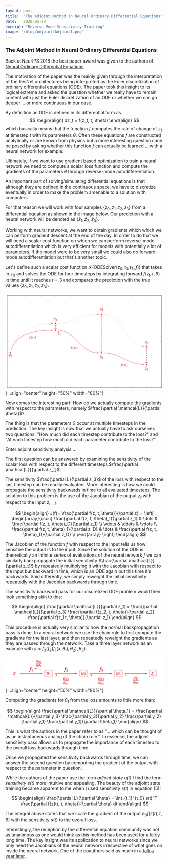 ```yaml
---
layout: post
title:  "The Adjoint Method in Neural Ordinary Differential Equations"
date:   2020-05-20
excerpt: "Reverse-Mode Sensitivity Training"
image: "/blog/Adjoint/Adjoint1.png"
---
```

<head>
<script type="text/x-mathjax-config"> MathJax.Hub.Config({ TeX: { equationNumbers: { autoNumber: "all" } } }); </script>
       <script type="text/x-mathjax-config">
         MathJax.Hub.Config({
           tex2jax: {
             inlineMath: [ ['$','$'], ["\\(","\\)"] ],
             displayMath: [['$$','$$']],
             processEscapes: true
           }
         });
       </script>
       <script src="https://cdn.mathjax.org/mathjax/latest/MathJax.js?config=TeX-AMS-MML_HTMLorMML" type="text/javascript"></script>
</head>

### The Adjoint Method in Neural Ordinary Differential Equations

Back at NeurIPS 2018 the best paper award was given to the authors of [Neural Ordinary Differential Equations](https://arxiv.org/pdf/1806.07366.pdf).

The motivation of the paper was the mainly given through the interpretation of the ResNet architectures being interpreted as the Euler discretization of ordinary differential equations (ODE).
The paper took this insight to its logical extreme and asked the question whether we really have to remain content with just the Euler discretization of an ODE or whether we can go deeper ... or more continuous in our case.

By definition an ODE is defined in its differential form as
$$
\begin{align}
dz_t = f(z_t, t, \theta)
\end{align}
$$
which basically means that the function $f$ computes the rate of change of $z_t$ at timestep $t$ with its parameters $\theta$.
Often these equations $f$ are constructed analytically or are known from physics but a more interesting question cane be posed by asking whether this function $f$ can actually be learned ... with a neural network for example.

Ultimately, if we want to use gradient based optimization to train a neural network we need to compute a scalar loss function and compute the gradients of the parameters $\theta$ through reverse-mode autodifferentiation.

An important part of solving/simulating differential equations is that although they are defined in the continuous space, we have to discretize eventually in order to make the problem amenable to a solution with computers.

For that reason we will work with four samples $\{z_0, z_1, z_2, z_3 \}$ from a differential equation as shown in the image below. Our prediction with a neural network will be denoted as $\{\hat{z}_1, \hat{z}_2, \hat{z}_3 \}$.

Working with neural networks, we want to obtain gradients which which we can perform gradient descent at the end of the day. In order to do that we will need a scalar cost function on which we can perform reverse-mode autodifferentiation which is very efficient for models with potentially a lot of parameters. If the model were to be very small we could also do forward-mode autodifferentiation but that's another topic.

Let's define such a scalar cost function $\mathcal{L}(\text{ODESolver}(z_0, t_0, t_3, f))$ that takes in $z_0$ and solves the ODE for four timesteps by integrating forward $f(z_t, t, \theta)$ in time until it reaches $t=3$ and compares the prediction with the true values $\{z_0, z_1, z_2, z_3 \}$.

![](/blog/Adjoint/Adjoint1.png){: .align="center" height="50%" width="80%"}

Now comes the interesting part: How do we actually compute the gradients with respect to the parameters, namely $\frac{\partial \mathcal{L}}{\partial \theta}$?

The thing is that the parameters $\theta$ occur at multiple timesteps in the prediction.
The key insight is now that we actually have to ask ourselves two questions: "How much did each timestep contribute to the loss?" and "At each timestep how much did each parameter contribute to the loss?".

Enter adjoint sensitivity analysis ...

The first question can be answered by examining the sensitivity of the scalar loss with respect to the different timesteps $\frac{\partial \mathcal{L}}{\partial z_t}$.

The sensitivity $\frac{\partial L}{\partial z_3}$ of the loss with respect to the last timestep can be readily evaluated.
More interesting is how we could propagate the sensitivity backwards in time to all evaluated timesteps.
The solution to this problem is the use of the Jacobian of the output $z_t$ with respect to the input $z_{t-1}$:

$$
\begin{align}
J(f)= \frac{\partial f(z, t, \theta)}{\partial z} = 
\left[
\begin{array}{cccc}
\frac{\partial f(z, t, \theta)_1}{\partial z_1} & \dots & \frac{\partial f(z, t, \theta)_D}{\partial z_1} \\
\vdots & \ddots & \vdots \\
\frac{\partial f(z, t, \theta)_1}{\partial z_D} & \dots & \frac{\partial f(z, t, \theta)_D}{\partial z_D} \\
\end{array} 
\right]
\end{align}
$$

The Jacobian of the function $f$ with respect to the input tells us how sensitive the output is to the input.
Since the solution of the ODE is theoretically an infinite series of evaluations of the neural network $f$ we can similarly backpropagate the initial sensitivity $\frac{\partial \mathcal{L}}{\partial z_t}$ by repeatedly multiplying it with the Jacobian with respect to the input but backward in time, which is an ODE again but this time it's backwards.
Said differently, we simply reweight the initial sensitivity repeatedly with the Jacobian backwards through time. 

The sensitivity backward pass for our discretized ODE problem would then look something akin to this:

$$
\begin{align}
\frac{\partial \mathcal{L}}{\partial z_1} =
 \frac{\partial \mathcal{L}}{\partial z_3} 
 \frac{\partial f(z_2, t, \theta)}{\partial z_2} 
 \frac{\partial f(z_1 t, \theta)}{\partial z_1} 
\end{align}
$$

This procedure is actually very similar to how the normal backpropagation pass is done.
In a neural network we use the chain rule to first compute the gradients for the last layer, and then repeatedly reweight the gradients as they are passed through the network.
Take a three layer network as an example with $y = f_3(f_2(f_1(x, \theta_1), \theta_2), \theta_3)$.

![](/blog/Adjoint/Adjoint2.png){: .align="center" height="50%" width="80%"}

Computing the gradients for $\theta_1$ from the loss amounts to little more than:

$$
\begin{align}
\frac{\partial \mathcal{L}}{\partial \theta_1} =
 \frac{\partial \mathcal{L}}{\partial y_3} 
 \frac{\partial y_3}{\partial y_2} 
 \frac{\partial y_2}{\partial y_1} 
 \frac{\partial y_1}{\partial \theta_1} 
\end{align}
$$

This is what the authors in the paper refer to as "... which can be thought of as an instantaneous analog of the chain rule.".
In essence, the adjoint sensitivity pass allows us to propagate the importance of each timestep to the overall loss backwards through time.

Once we propagated the sensitivity backwards through time, we can answer the second question by computing the gradient of the output with respect to the parameter in question.

While the authors of the paper use the term *adjoint state $a(t)$* I find the term *sensitivity $s(t)$* more intuitive and appealing.
The beauty of the adjoint state training became apparent to me when I used sensitivity $s(t)$ in equation (5): 

$$
\begin{align}
\frac{\partial L}{\partial \theta} = \int_{t_1}^{t_0} s(t)^T \frac{\partial f(z(t), t, \theta)}{\partial \theta} dt
\end{align}
$$

The integral above states that we scale the gradient of the output $\partial_\theta f(z(t), t, \theta)$ with the sensitivity $s(t)$ to the overall loss.

Interestingly, the reception by the differential equation community was not as unanimous as one would think as this method has been used for a fairly long time. The key insight was its application to neural networks since we only need the Jacobians of the neural network irrespective of what goes on inside the neural network. One of the coauthors said as much in a [talk a year later](https://www.youtube.com/watch?v=YZ-_E7A3V2w).